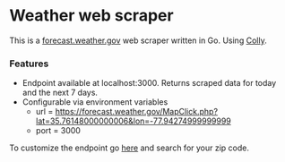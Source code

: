 # Weather web scraper

This is a [forecast.weather.gov](https://www.weather.gov/) web scraper written in Go. Using [Colly](http://go-colly.org/).

### Features

- Endpoint available at localhost:3000. Returns scraped data for today and the next 7 days.
- Configurable via environment variables
  - url = https://forecast.weather.gov/MapClick.php?lat=35.76148000000006&lon=-77.94274999999999
  - port = 3000

To customize the endpoint go [here](https://www.weather.gov/) and search for your zip code. 

